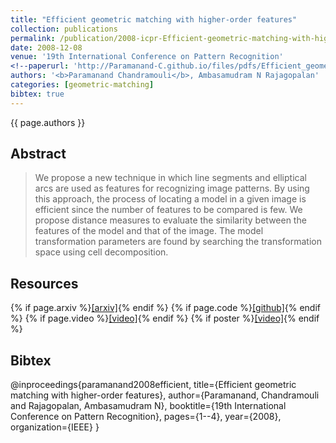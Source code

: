 ```yaml
---
title: "Efficient geometric matching with higher-order features"
collection: publications
permalink: /publication/2008-icpr-Efficient-geometric-matching-with-higher-order-features
date: 2008-12-08
venue: '19th International Conference on Pattern Recognition'
<!--paperurl: 'http://Paramanand-C.github.io/files/pdfs/Efficient_geometric_matching_with_higher-order_features.pdf'-->
authors: '<b>Paramanand Chandramouli</b>, Ambasamudram N Rajagopalan'
categories: [geometric-matching]
bibtex: true
---
```


{{ page.authors }}


## Abstract

> We propose a new technique in which line segments and elliptical arcs are used as features for recognizing image patterns. By using this approach, the process of locating a model in a given image is efficient since the number of features to be compared is few. We propose distance measures to evaluate the similarity between the features of the model and that of the image. The model transformation parameters are found by searching the transformation space using cell decomposition.

## Resources

<!--{% if page.paperurl %}<a href=" {{ page.paperurl }} ">[pdf]</a>{% endif %}-->
{% if page.arxiv %}<a href=" {{ page.arxiv }} ">[arxiv]</a>{% endif %} {% if page.code %}<a href=" {{ page.code }} ">[github]</a>{% endif %} {% if page.video %}<a href=" {{ page.video }} ">[video]</a>{% endif %} {% if poster %}<a href=" {{ page.poster }} ">[video]</a>{% endif %}

## Bibtex

@inproceedings{paramanand2008efficient,
  title={Efficient geometric matching with higher-order features},
  author={Paramanand, Chandramouli and Rajagopalan, Ambasamudram N},
  booktitle={19th International Conference on Pattern Recognition},
  pages={1--4},
  year={2008},
  organization={IEEE}
}

